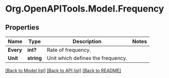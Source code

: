 # Org.OpenAPITools.Model.Frequency
## Properties

Name | Type | Description | Notes
------------ | ------------- | ------------- | -------------
**Every** | **int?** | Rate of frequency. | 
**Unit** | **string** | Unit which defines the frequency. | 

[[Back to Model list]](../README.md#documentation-for-models) [[Back to API list]](../README.md#documentation-for-api-endpoints) [[Back to README]](../README.md)

